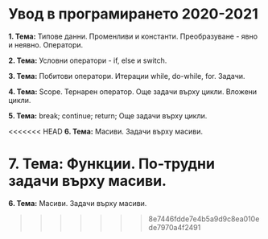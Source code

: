 # Увод в програмирането 2020-2021

**1. Тема:** Типове данни. Променливи и константи. Преобразуване - явно и неявно. Оператори.

**2. Тема:** Условни оператори - if, else и switch.

**3. Тема:** Побитови оператори. Итерации while, do-while, for. Задачи.

**4. Тема:** Scope. Тернарен оператор. Още задачи върху цикли. Вложени цикли.

**5. Тема:** break; continue; return; Още задачи върху цикли. 

<<<<<<< HEAD
**6. Тема:** Масиви. Задачи върху масиви. 

**7. Тема:** Функции. По-трудни задачи върху масиви.
=======
**6. Тема:** Масиви. Задачи върху масиви.
>>>>>>> 8e7446fdde7e4b5a9d9c8ea010ede7970a4f2491
